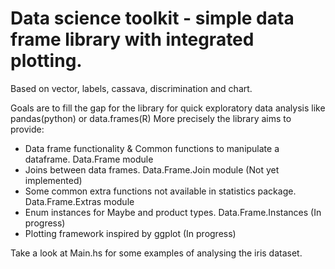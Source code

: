 # Data science toolkit - simple data frame library with integrated plotting.
Based on vector, labels, cassava, discrimination and chart.

Goals are to fill the gap for the library for quick exploratory data analysis like pandas(python) or data.frames(R)
More precisely the library aims to provide:
- Data frame functionality & Common functions to manipulate a dataframe. Data.Frame module
- Joins between data frames. Data.Frame.Join module (Not yet implemented)
- Some common extra functions not available in statistics package. Data.Frame.Extras module
- Enum instances for Maybe and product types. Data.Frame.Instances (In progress)
- Plotting framework inspired by ggplot (In progress)

Take a look at Main.hs for some examples of analysing the iris dataset. 